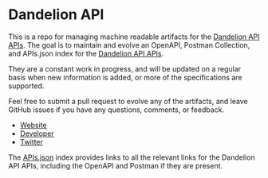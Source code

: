 # Dandelion APIThis is a repo for managing machine readable artifacts for the [Dandelion API APIs](https://dandelion.eu). The goal is to maintain and evolve an OpenAPI, Postman Collection, and APIs.json index for the [Dandelion API APIs](https://dandelion.eu).They are a constant work in progress, and will be updated on a regular basis when new information is added, or more of the specifications are supported.Feel free to submit a pull request to evolve any of the artifacts, and leave GitHub issues if you have any questions, comments, or feedback.- [Website](https://dandelion.eu)- [Developer](https://dandelion.eu)- [Twitter](https://twitter.com/dandelionapi)The [APIs.json](https://github.com/api-evangelist/dandelion-api/blob/master/apis.json) index provides links to all the relevant links for the Dandelion API APIs, including the OpenAPI and Postman if they are present.